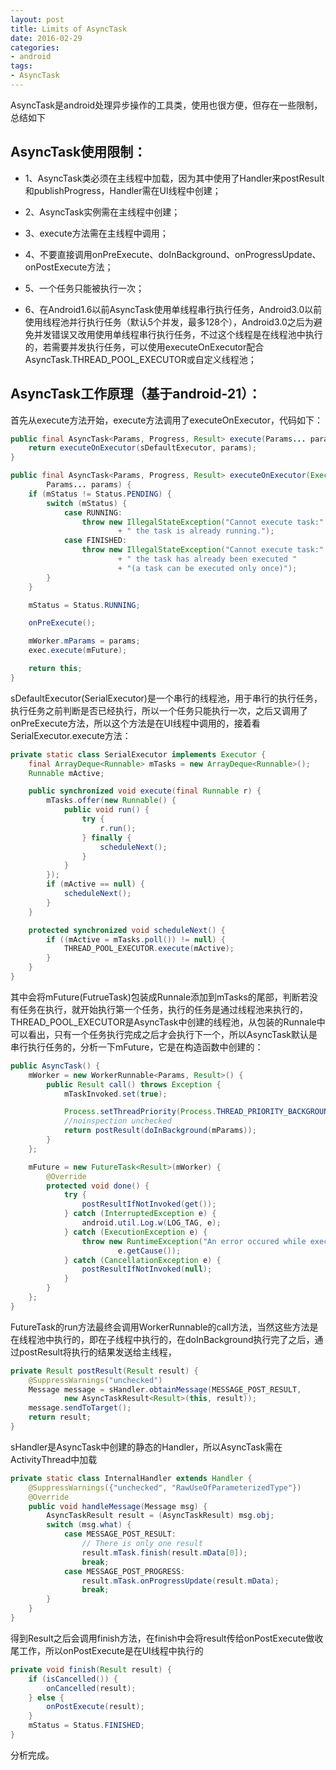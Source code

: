 ```yaml
---
layout: post
title: Limits of AsyncTask
date: 2016-02-29
categories:
- android
tags:
- AsyncTask
---
```

AsyncTask是android处理异步操作的工具类，使用也很方便，但存在一些限制，总结如下
<!--more-->

## AsyncTask使用限制：

* 1、AsyncTask类必须在主线程中加载，因为其中使用了Handler来postResult和publishProgress，Handler需在UI线程中创建；

* 2、AsyncTask实例需在主线程中创建；

* 3、execute方法需在主线程中调用；

* 4、不要直接调用onPreExecute、doInBackground、onProgressUpdate、onPostExecute方法；

* 5、一个任务只能被执行一次；

* 6、在Android1.6以前AsyncTask使用单线程串行执行任务，Android3.0以前使用线程池并行执行任务（默认5个并发，最多128个），Android3.0之后为避免并发错误又改用使用单线程串行执行任务，不过这个线程是在线程池中执行的，若需要并发执行任务，可以使用executeOnExecutor配合AsyncTask.THREAD_POOL_EXECUTOR或自定义线程池；

## AsyncTask工作原理（基于android-21）：
首先从execute方法开始，execute方法调用了executeOnExecutor，代码如下：
``` java
public final AsyncTask<Params, Progress, Result> execute(Params... params) {
    return executeOnExecutor(sDefaultExecutor, params);
}

public final AsyncTask<Params, Progress, Result> executeOnExecutor(Executor exec,
        Params... params) {
    if (mStatus != Status.PENDING) {
        switch (mStatus) {
            case RUNNING:
                throw new IllegalStateException("Cannot execute task:"
                        + " the task is already running.");
            case FINISHED:
                throw new IllegalStateException("Cannot execute task:"
                        + " the task has already been executed "
                        + "(a task can be executed only once)");
        }
    }

    mStatus = Status.RUNNING;

    onPreExecute();

    mWorker.mParams = params;
    exec.execute(mFuture);

    return this;
}
```

sDefaultExecutor(SerialExecutor)是一个串行的线程池，用于串行的执行任务，执行任务之前判断是否已经执行，所以一个任务只能执行一次，之后又调用了onPreExecute方法，所以这个方法是在UI线程中调用的，接着看SerialExecutor.execute方法：
``` java
private static class SerialExecutor implements Executor {
    final ArrayDeque<Runnable> mTasks = new ArrayDeque<Runnable>();
    Runnable mActive;

    public synchronized void execute(final Runnable r) {
        mTasks.offer(new Runnable() {
            public void run() {
                try {
                    r.run();
                } finally {
                    scheduleNext();
                }
            }
        });
        if (mActive == null) {
            scheduleNext();
        }
    }

    protected synchronized void scheduleNext() {
        if ((mActive = mTasks.poll()) != null) {
            THREAD_POOL_EXECUTOR.execute(mActive);
        }
    }
}
```

其中会将mFuture(FutrueTask)包装成Runnale添加到mTasks的尾部，判断若没有任务在执行，就开始执行第一个任务，执行的任务是通过线程池来执行的，THREAD_POOL_EXECUTOR是AsyncTask中创建的线程池，从包装的Runnale中可以看出，只有一个任务执行完成之后才会执行下一个，所以AsyncTask默认是串行执行任务的，分析一下mFuture，它是在构造函数中创建的：
``` java
public AsyncTask() {
    mWorker = new WorkerRunnable<Params, Result>() {
        public Result call() throws Exception {
            mTaskInvoked.set(true);

            Process.setThreadPriority(Process.THREAD_PRIORITY_BACKGROUND);
            //noinspection unchecked
            return postResult(doInBackground(mParams));
        }
    };

    mFuture = new FutureTask<Result>(mWorker) {
        @Override
        protected void done() {
            try {
                postResultIfNotInvoked(get());
            } catch (InterruptedException e) {
                android.util.Log.w(LOG_TAG, e);
            } catch (ExecutionException e) {
                throw new RuntimeException("An error occured while executing doInBackground()",
                        e.getCause());
            } catch (CancellationException e) {
                postResultIfNotInvoked(null);
            }
        }
    };
}
```

FutureTask的run方法最终会调用WorkerRunnable的call方法，当然这些方法是在线程池中执行的，即在子线程中执行的，在doInBackground执行完了之后，通过postResult将执行的结果发送给主线程，
``` java
private Result postResult(Result result) {
    @SuppressWarnings("unchecked")
    Message message = sHandler.obtainMessage(MESSAGE_POST_RESULT,
            new AsyncTaskResult<Result>(this, result));
    message.sendToTarget();
    return result;
}
```

sHandler是AsyncTask中创建的静态的Handler，所以AsyncTask需在ActivityThread中加载
``` java
private static class InternalHandler extends Handler {
    @SuppressWarnings({"unchecked", "RawUseOfParameterizedType"})
    @Override
    public void handleMessage(Message msg) {
        AsyncTaskResult result = (AsyncTaskResult) msg.obj;
        switch (msg.what) {
            case MESSAGE_POST_RESULT:
                // There is only one result
                result.mTask.finish(result.mData[0]);
                break;
            case MESSAGE_POST_PROGRESS:
                result.mTask.onProgressUpdate(result.mData);
                break;
        }
    }
}
```

得到Result之后会调用finish方法，在finish中会将result传给onPostExecute做收尾工作，所以onPostExecute是在UI线程中执行的
``` java
private void finish(Result result) {
    if (isCancelled()) {
        onCancelled(result);
    } else {
        onPostExecute(result);
    }
    mStatus = Status.FINISHED;
}
```

分析完成。
